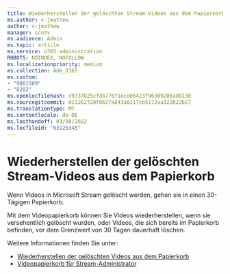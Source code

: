 ```yaml
---
title: Wiederherstellen der gelöschten Stream-Videos aus dem Papierkorb
ms.author: v-jmathew
author: v-jmathew
manager: scotv
ms.audience: Admin
ms.topic: article
ms.service: o365-administration
ROBOTS: NOINDEX, NOFOLLOW
ms.localizationpriority: medium
ms.collection: Adm_O365
ms.custom:
- "9001509"
- "8282"
ms.openlocfilehash: c9737825cfdb776f1eceb6423f96309206ad8130
ms.sourcegitcommit: d11262728f0617a843a0117cb5172aa322022b27
ms.translationtype: MT
ms.contentlocale: de-DE
ms.lasthandoff: 03/08/2022
ms.locfileid: "63125345"
---
```

# <a name="recover-your-deleted-stream-videos-from-the-recycle-bin"></a>Wiederherstellen der gelöschten Stream-Videos aus dem Papierkorb

Wenn Videos in Microsoft Stream gelöscht werden, gehen sie in einen 30-Tägigen Papierkorb.

Mit dem Videopapierkorb können Sie Videos wiederherstellen, wenn sie versehentlich gelöscht wurden, oder Videos, die sich bereits im Papierkorb befinden, vor dem Grenzwert von 30 Tagen dauerhaft löschen.

Weitere Informationen finden Sie unter:

- [Wiederherstellen der gelöschten Videos aus dem Papierkorb](https://docs.microsoft.com/stream/portal-my-recycle-bin)
- [Videopapierkorb für Stream-Administrator](https://docs.microsoft.com/stream/admin-recycle-bin)
